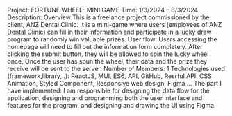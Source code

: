 Project: FORTUNE WHEEL- MINI GAME 
Time: 1/3/2024 – 8/3/2024 
Description:
Overview:This is a freelance project commissioned by the client, ANZ Dental Clinic. It is a mini-game where users (employees of ANZ Dental Clinic) can fill in their information and participate in a lucky draw program to randomly win valuable prizes.
User flow: 
Users accessing the homepage will need to fill out the information form completely. 
After clicking the submit button, they will be allowed to spin the lucky wheel once. 
Once the user has spun the wheel, their data and the prize they receive will be sent to the server.
Number of Members: 1
Technologies used (framework,library,..): ReactJS, MUI, ES6, API, GitHub, Resrful API, CSS Animation, Styled Component, Responsive web design, Figma …
The part I have implemented: I am responsible for designing the data flow for the application, designing and programming both the user interface and features for the program, and designing and drawing the UI using Figma.
